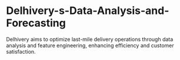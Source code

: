# Delhivery-s-Data-Analysis-and-Forecasting
Delhivery aims to optimize last-mile delivery operations through data analysis and feature engineering, enhancing efficiency and customer satisfaction.
